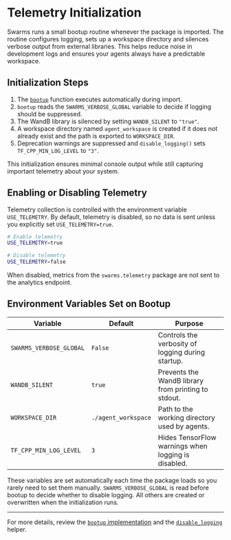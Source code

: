 # Telemetry Initialization

Swarms runs a small bootup routine whenever the package is imported. The routine configures logging, sets up a workspace directory and silences verbose output from external libraries. This helps reduce noise in development logs and ensures your agents always have a predictable workspace.

## Initialization Steps

1. The [`bootup`](../../swarms/telemetry/bootup.py) function executes automatically during import.
2. `bootup` reads the `SWARMS_VERBOSE_GLOBAL` variable to decide if logging should be suppressed.
3. The WandB library is silenced by setting `WANDB_SILENT` to `"true"`.
4. A workspace directory named `agent_workspace` is created if it does not already exist and the path is exported to `WORKSPACE_DIR`.
5. Deprecation warnings are suppressed and `disable_logging()` sets `TF_CPP_MIN_LOG_LEVEL` to `"3"`.

This initialization ensures minimal console output while still capturing important telemetry about your system.

## Enabling or Disabling Telemetry

Telemetry collection is controlled with the environment variable `USE_TELEMETRY`.
By default, telemetry is disabled, so no data is sent unless you explicitly set
`USE_TELEMETRY=true`.

```bash
# Enable telemetry
USE_TELEMETRY=true

# Disable telemetry
USE_TELEMETRY=false
```

When disabled, metrics from the `swarms.telemetry` package are not sent to the analytics endpoint.

## Environment Variables Set on Bootup

| Variable | Default | Purpose |
|----------|---------|---------|
| `SWARMS_VERBOSE_GLOBAL` | `False` | Controls the verbosity of logging during startup. |
| `WANDB_SILENT` | `true` | Prevents the WandB library from printing to stdout. |
| `WORKSPACE_DIR` | `./agent_workspace` | Path to the working directory used by agents. |
| `TF_CPP_MIN_LOG_LEVEL` | `3` | Hides TensorFlow warnings when logging is disabled. |

These variables are set automatically each time the package loads so you rarely need to set them manually. `SWARMS_VERBOSE_GLOBAL` is read before bootup to decide whether to disable logging. All others are created or overwritten when the initialization runs.

---

For more details, review the [`bootup` implementation](../../swarms/telemetry/bootup.py) and the [`disable_logging`](../../swarms/utils/disable_logging.py) helper.
